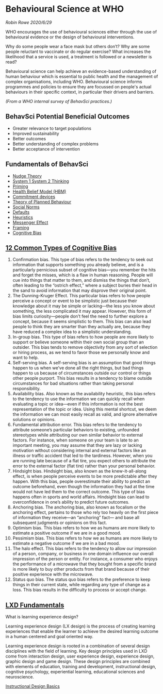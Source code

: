 # Behavioural Science at WHO

_Robin Rowe 2020/6/29_

WHO encourages the use of behavioural sciences either through the use of behavioural evidence or the design of behavioural interventions.

Why do some people wear a face mask but others don’t? Why are some people reluctant to vaccinate or do regular exercise? What increases the likelihood that a service is used, a treatment is followed or a newsletter is read?   

Behavioural science can help achieve an evidence-based understanding of human behaviour which is essential to public health and the management of complex organisations, including WHO. Behavioural science informs programmes and policies to ensure they are focussed on people's actual behaviours in their specific context, in particular their drivers and barriers.

_(From a WHO internal survey of BehavSci practices.)_

## BehavSci Potential Beneficial Outcomes

* Greater relevance to target populations
* Improved sustainability
* Better outcomes
* Better understanding of complex problems
* Better acceptance of intervention

## Fundamentals of BehavSci

* [Nudge Theory](https://behavioralscientist.org/nudge-turns-10-a-special-issue-on-behavioral-science-in-public-policy/)
* [System 1 System 2 Thinking](https://www.marketingsociety.com/think-piece/system-1-and-system-2-thinking)
* [Priming](https://www.behavioraleconomics.com/resources/mini-encyclopedia-of-be/priming-conceptual/)
* [Health Belief Model (HBM)](https://www.ncbi.nlm.nih.gov/pmc/articles/PMC4530978/)
* [Commitment devices](https://medium.com/behavior-design-hub/your-commitment-devices-database-35a54df3a64f)
* [Theory of Planned Behaviour](https://sphweb.bumc.bu.edu/otlt/mph-modules/sb/behavioralchangetheories/BehavioralChangeTheories3.html)
* [Social Norms](https://thedecisionlab.com/biases/social-norms/)
* [Defaults](https://behavioralscientist.org/defaults-are-not-the-same-by-default/)
* [Heuristics](https://www.futurelearn.com/info/courses/risk-management/0/steps/39285)
* [Messenger Effect](https://bppblog.com/2019/10/01/the-messenger-is-the-message/)
* [Framing](http://www.stat.columbia.edu/~gelman/surveys.course/TverskyKahneman1981.pdf)
* [Cognitive Bias](https://www.masterclass.com/articles/how-to-identify-cognitive-bias#12-examples-of-cognitive-bias)

## [12 Common Types of Cognitive Bias](https://www.masterclass.com/articles/how-to-identify-cognitive-bias)

1. Confirmation bias. This type of bias refers to the tendency to seek out information that supports something you already believe, and is a particularly pernicious subset of cognitive bias—you remember the hits and forget the misses, which is a flaw in human reasoning. People will cue into things that matter to them, and dismiss the things that don’t, often leading to the “ostrich effect,” where a subject buries their head in the sand to avoid information that may disprove their original point.
2. The Dunning-Kruger Effect. This particular bias refers to how people perceive a concept or event to be simplistic just because their knowledge about it may be simple or lacking—the less you know about something, the less complicated it may appear. However, this form of bias limits curiosity—people don’t feel the need to further explore a concept, because it seems simplistic to them. This bias can also lead people to think they are smarter than they actually are, because they have reduced a complex idea to a simplistic understanding.
3. In-group bias. This type of bias refers to how people are more likely to support or believe someone within their own social group than an outsider. This bias tends to remove objectivity from any sort of selection or hiring process, as we tend to favor those we personally know and want to help.
4. Self-serving bias. A self-serving bias is an assumption that good things happen to us when we’ve done all the right things, but bad things happen to us because of circumstances outside our control or things other people purport. This bias results in a tendency to blame outside circumstances for bad situations rather than taking personal responsibility.
5. Availability bias. Also known as the availability heuristic, this bias refers to the tendency to use the information we can quickly recall when evaluating a topic or idea—even if this information is not the best representation of the topic or idea. Using this mental shortcut, we deem the information we can most easily recall as valid, and ignore alternative solutions or opinions.
6. Fundamental attribution error. This bias refers to the tendency to attribute someone’s particular behaviors to existing, unfounded stereotypes while attributing our own similar behavior to external factors. For instance, when someone on your team is late to an important meeting, you may assume that they are lazy or lacking motivation without considering internal and external factors like an illness or traffic accident that led to the tardiness. However, when you are running late because of a flat tire, you expect others to attribute the error to the external factor (flat tire) rather than your personal behavior.
7. Hindsight bias. Hindsight bias, also known as the knew-it-all-along effect, is when people perceive events to be more predictable after they happen. With this bias, people overestimate their ability to predict an outcome beforehand, even though the information they had at the time would not have led them to the correct outcome. This type of bias happens often in sports and world affairs. Hindsight bias can lead to overconfidence in one’s ability to predict future outcomes.
8. Anchoring bias. The anchoring bias, also known as focalism or the anchoring effect, pertains to those who rely too heavily on the first piece of information they receive—an “anchoring” fact— and base all subsequent judgments or opinions on this fact.
9. Optimism bias. This bias refers to how we as humans are more likely to estimate a positive outcome if we are in a good mood.
10. Pessimism bias. This bias refers to how we as humans are more likely to estimate a negative outcome if we are in a bad mood.
11. The halo effect. This bias refers to the tendency to allow our impression of a person, company, or business in one domain influence our overall impression of the person or entity. For instance, a consumer who enjoys the performance of a microwave that they bought from a specific brand is more likely to buy other products from that brand because of their positive experience with the microwave.
12. Status quo bias. The status quo bias refers to the preference to keep things in their current state, while regarding any type of change as a loss. This bias results in the difficulty to process or accept change.

## [LXD Fundamentals](https://lxd.org/fundamentals-of-learning-experience-design/what-is-learning-experience-design/)

What is learning experience design?

Learning experience design (LX design) is the process of creating learning experiences that enable the learner to achieve the desired learning outcome in a human centered and goal oriented way.

Learning experience design is rooted in a combination of several design disciplines with the field of learning. Key design principles used in LXD come from interaction design, user experience design, experience design, graphic design and game design. These design principles are combined with elements of education, training and development, instructional design, cognitive psychology, experiential learning, educational sciences and neuroscience.

[Instructional Design Basics](https://elearningindustry.com/understanding-instructional-design-basics)
	
###
